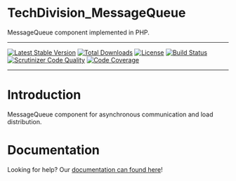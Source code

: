 # TechDivision_MessageQueue
MessageQueue component implemented in PHP.
____________________________________________

[![Latest Stable Version](https://poser.pugx.org/techdivision/messageqeue/v/stable.png)](https://packagist.org/packages/techdivision/messageqeue)
[![Total Downloads](https://poser.pugx.org/techdivision/messageqeue/downloads.png)](https://packagist.org/packages/techdivision/messageqeue)
[![License](https://poser.pugx.org/techdivision/messageqeue/license.png)](https://packagist.org/packages/techdivision/messageqeue)
[![Build Status](https://travis-ci.org/techdivision/TechDivision_MessageQeue.png)](https://travis-ci.org/techdivision/TechDivision_MessageQeue)
[![Scrutinizer Code Quality](https://scrutinizer-ci.com/g/techdivision/TechDivision_MessageQueue/badges/quality-score.png?b=master)](https://scrutinizer-ci.com/g/techdivision/TechDivision_MessageQueue/?branch=master)
[![Code Coverage](https://scrutinizer-ci.com/g/techdivision/TechDivision_MessageQeue/badges/coverage.png?b=master)](https://scrutinizer-ci.com/g/techdivision/TechDivision_MessageQeue/?branch=master)
____________________________________________
# Introduction
MessageQueue component for asynchronous communication and load distribution.

# Documentation
Looking for help?
Our [documentation can found here](<https://github.com/techdivision/TechDivision_AppserverDocumentation>)!
